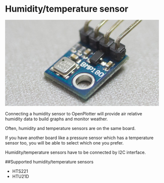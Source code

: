 # Humidity/temperature sensor

![](bmp180.png)

Connecting a humidity sensor to OpenPlotter will provide air relative humidity data to build graphs and monitor weather.

Often, humidity and temperature sensors are on the same board.

If you have another board like a pressure sensor which has a temperature sensor too, you will be able to select which one you prefer.

Humidity/temperature sensors have to be connected by I2C interface.

##Supported humidity/temperature sensors

* HTS221
* HTU21D

